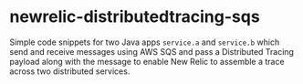 # newrelic-distributedtracing-sqs

Simple code snippets for two Java apps `service.a` and `service.b` which send and receive
messages using AWS SQS and pass a Distributed Tracing payload along with the message
to enable New Relic to assemble a trace across two distributed services.
